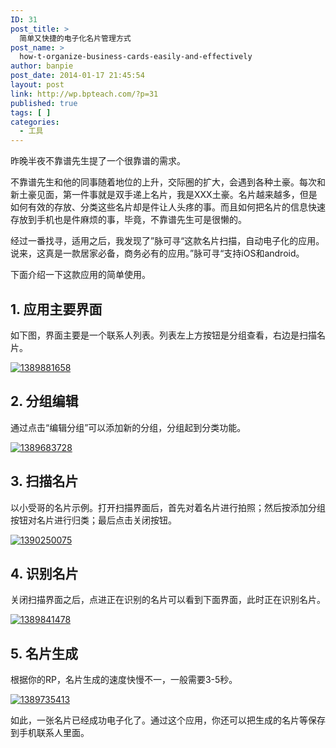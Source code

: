 ```yaml
---
ID: 31
post_title: >
  简单又快捷的电子化名片管理方式
post_name: >
  how-t-organize-business-cards-easily-and-effectively
author: banpie
post_date: 2014-01-17 21:45:54
layout: post
link: http://wp.bpteach.com/?p=31
published: true
tags: [ ]
categories:
  - 工具
---
```

昨晚半夜不靠谱先生提了一个很靠谱的需求。

不靠谱先生和他的同事随着地位的上升，交际圈的扩大，会遇到各种土豪。每次和新土豪见面，第一件事就是双手递上名片，我是XXX土豪。名片越来越多，但是如何有效的存放、分类这些名片却是件让人头疼的事。而且如何把名片的信息快速存放到手机也是件麻烦的事，毕竟，不靠谱先生可是很懒的。

经过一番找寻，适用之后，我发现了”脉可寻“这款名片扫描，自动电子化的应用。说来，这真是一款居家必备，商务必有的应用。”脉可寻“支持iOS和android。

下面介绍一下这款应用的简单使用。

## 1. 应用主要界面

如下图，界面主要是一个联系人列表。列表左上方按钮是分组查看，右边是扫描名片。

[![1389881658](http://7arnhx.com1.z0.glb.clouddn.com/wp-content/uploads/2014/01/13898816581.jpg)](http://7arnhx.com1.z0.glb.clouddn.com/wp-content/uploads/2014/01/13898816581.jpg)

## 2. 分组编辑

通过点击“编辑分组”可以添加新的分组，分组起到分类功能。

[![1389683728](http://7arnhx.com1.z0.glb.clouddn.com/wp-content/uploads/2014/01/1389683728.jpg)](http://7arnhx.com1.z0.glb.clouddn.com/wp-content/uploads/2014/01/1389683728.jpg)

## 3. 扫描名片

以小受哥的名片示例。打开扫描界面后，首先对着名片进行拍照；然后按添加分组按钮对名片进行归类；最后点击关闭按钮。

[![1390250075](http://7arnhx.com1.z0.glb.clouddn.com/wp-content/uploads/2014/01/13902500751.jpg)](http://7arnhx.com1.z0.glb.clouddn.com/wp-content/uploads/2014/01/13902500751.jpg)

## 4. 识别名片

关闭扫描界面之后，点进正在识别的名片可以看到下面界面，此时正在识别名片。

[![1389841478](http://7arnhx.com1.z0.glb.clouddn.com/wp-content/uploads/2014/01/13898414782.jpg)](http://7arnhx.com1.z0.glb.clouddn.com/wp-content/uploads/2014/01/13898414782.jpg)

## 5. 名片生成

根据你的RP，名片生成的速度快慢不一，一般需要3-5秒。

[![1389735413](http://7arnhx.com1.z0.glb.clouddn.com/wp-content/uploads/2014/01/13897354131.jpg)](http://7arnhx.com1.z0.glb.clouddn.com/wp-content/uploads/2014/01/13897354131.jpg)

如此，一张名片已经成功电子化了。通过这个应用，你还可以把生成的名片等保存到手机联系人里面。